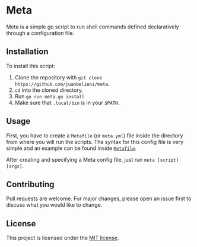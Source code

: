 # Meta

Meta is a simple go script to run shell commands defined declaratively through a configuration file.

## Installation

To install this script:

1. Clone the repository with `git clone https://github.com/juanbelieni/meta`.
1. `cd` into the cloned directory.
1. Run `go run meta.go install`
1. Make sure that `.local/bin` is in your `$PATH`.

## Usage

First, you have to create a `Metafile` (or `meta.yml`) file inside the directory from where you will run the scripts. The syntax for this config file is very simple and an example can be found inside [`Metafile`](/Metafile).

After creating and specifying a Meta config file, just run `meta [script] [args]`.

## Contributing

Pull requests are welcome. For major changes, please open an issue first to discuss what you would like to change.

## License

This project is licensed under the [MIT license](/LICENSE.txt).

